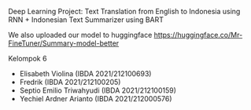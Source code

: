 Deep Learning Project: Text Translation from English to Indonesia using RNN + Indonesian Text Summarizer using BART

We also uploaded our model to huggingface
https://huggingface.co/Mr-FineTuner/Summary-model-better

Kelompok 6
- Elisabeth Violina (IBDA 2021/212100693)
- Fredrik (IBDA 2021/212100205)
- Septio Emilio Triwahyudi (IBDA 2021/212100159)
- Yechiel Ardner Arianto (IBDA 2021/212000576)
